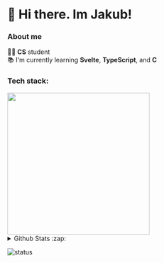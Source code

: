# :wave: Hi there. Im Jakub!

### About me
:man_technologist: **CS** student<br>:books: I'm currently learning **Svelte**, **TypeScript**, and **C**<br>

### Tech stack:
<img src="https://skillicons.dev/icons?i=rust,c,js,ts,svelte,tailwind,java,git,vim" width=320 />

<details>
  <summary>Github Stats :zap:</summary>
  

  <img src="https://github-readme-stats.vercel.app/api?username=jm530ob&hide_title=false&hide_rank=false&show_icons=true&include_all_commits=false&count_private=true&disable_animations=false&theme=blueberry&locale=en&hide_border=true" height="150" alt="stats graph"  />
  <img src="https://github-readme-stats.vercel.app/api/top-langs?username=jm530ob&locale=en&hide_title=false&layout=compact&card_width=320&langs_count=5&theme=blueberry&hide_border=true" height="150" alt="languages graph"  />
</details>

![status](https://api.statusbadges.me/badge/status/484858766454423552?simple=true)
<!-- #![playing](https://api.statusbadges.me/badge/playing/484858766454423552) -->
<!-- [![spotify](https://api.statusbadges.me/badge/spotify/484858766454423552)](https://api.statusbadges.me/openspotify/484858766454423552) -->
